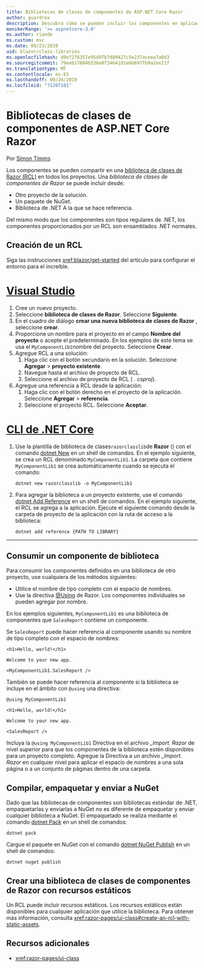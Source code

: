 ```yaml
---
title: Bibliotecas de clases de componentes de ASP.NET Core Razor
author: guardrex
description: Descubra cómo se pueden incluir los componentes en aplicaciones increíbles desde una biblioteca de componentes externos.
monikerRange: '>= aspnetcore-3.0'
ms.author: riande
ms.custom: mvc
ms.date: 09/23/2019
uid: blazor/class-libraries
ms.openlocfilehash: d9ef276357e95d97b7d89427c5e237aceea7a0d3
ms.sourcegitcommit: 79eeb17604b536e8f34641d1e6b697fb9a2ee21f
ms.translationtype: MT
ms.contentlocale: es-ES
ms.lasthandoff: 09/24/2019
ms.locfileid: "71207101"
---
```

# <a name="aspnet-core-razor-components-class-libraries"></a>Bibliotecas de clases de componentes de ASP.NET Core Razor

Por [Simon Timms](https://github.com/stimms)

Los componentes se pueden compartir en una [biblioteca de clases de Razor (RCL)](xref:razor-pages/ui-class) en todos los proyectos. Una *biblioteca de clases de componentes de Razor* se puede incluir desde:

* Otro proyecto de la solución.
* Un paquete de NuGet.
* Biblioteca de .NET A la que se hace referencia.

Del mismo modo que los componentes son tipos regulares de .NET, los componentes proporcionados por un RCL son ensamblados .NET normales.

## <a name="create-an-rcl"></a>Creación de un RCL

Siga las instrucciones <xref:blazor/get-started> del artículo para configurar el entorno para el increíble.

# <a name="visual-studiotabvisual-studio"></a>[Visual Studio](#tab/visual-studio)

1. Cree un nuevo proyecto.
1. Seleccione **biblioteca de clases de Razor**. Seleccione **Siguiente**.
1. En el cuadro de diálogo **crear una nueva biblioteca de clases de Razor** , seleccione **crear**.
1. Proporcione un nombre para el proyecto en el campo **Nombre del proyecto** o acepte el predeterminado. En los ejemplos de este tema se usa el `MyComponentLib1`nombre del proyecto. Seleccione **Crear**.
1. Agregue RCL a una solución:
   1. Haga clic con el botón secundario en la solución. Seleccione **Agregar** > **proyecto existente**.
   1. Navegue hasta el archivo de proyecto de RCL.
   1. Seleccione el archivo de proyecto de RCL ( *. csproj*).
1. Agregue una referencia a RCL desde la aplicación:
   1. Haga clic con el botón derecho en el proyecto de la aplicación. Seleccione **Agregar** > **referencia**.
   1. Seleccione el proyecto RCL. Seleccione **Aceptar**.

# <a name="net-core-clitabnetcore-cli"></a>[CLI de .NET Core](#tab/netcore-cli)

1. Use la plantilla de biblioteca de clases`razorclasslib`de **Razor** () con el comando [dotnet New](/dotnet/core/tools/dotnet-new) en un shell de comandos. En el ejemplo siguiente, se crea un RCL denominado `MyComponentLib1`. La carpeta que contiene `MyComponentLib1` se crea automáticamente cuando se ejecuta el comando:

   ```dotnetcli
   dotnet new razorclasslib -o MyComponentLib1
   ```

1. Para agregar la biblioteca a un proyecto existente, use el comando [dotnet Add Reference](/dotnet/core/tools/dotnet-add-reference) en un shell de comandos. En el ejemplo siguiente, el RCL se agrega a la aplicación. Ejecute el siguiente comando desde la carpeta de proyecto de la aplicación con la ruta de acceso a la biblioteca:

   ```dotnetcli
   dotnet add reference {PATH TO LIBRARY}
   ```

---

## <a name="consume-a-library-component"></a>Consumir un componente de biblioteca

Para consumir los componentes definidos en una biblioteca de otro proyecto, use cualquiera de los métodos siguientes:

* Utilice el nombre de tipo completo con el espacio de nombres.
* Use la directiva [ \@Using](xref:mvc/views/razor#using) de Razor. Los componentes individuales se pueden agregar por nombre.

En los ejemplos siguientes, `MyComponentLib1` es una biblioteca de componentes que `SalesReport` contiene un componente.

Se `SalesReport` puede hacer referencia al componente usando su nombre de tipo completo con el espacio de nombres:

```cshtml
<h1>Hello, world!</h1>

Welcome to your new app.

<MyComponentLib1.SalesReport />
```

También se puede hacer referencia al componente si la biblioteca se incluye en el ámbito con `@using` una directiva:

```cshtml
@using MyComponentLib1

<h1>Hello, world!</h1>

Welcome to your new app.

<SalesReport />
```

Incluya la `@using MyComponentLib1` Directiva en el archivo *_Import. Razor* de nivel superior para que los componentes de la biblioteca estén disponibles para un proyecto completo. Agregue la Directiva a un archivo *_Import. Razor* en cualquier nivel para aplicar el espacio de nombres a una sola página o a un conjunto de páginas dentro de una carpeta.

## <a name="build-pack-and-ship-to-nuget"></a>Compilar, empaquetar y enviar a NuGet

Dado que las bibliotecas de componentes son bibliotecas estándar de .NET, empaquetarlas y enviarlas a NuGet no es diferente de empaquetar y enviar cualquier biblioteca a NuGet. El empaquetado se realiza mediante el comando [dotnet Pack](/dotnet/core/tools/dotnet-pack) en un shell de comandos:

```dotnetcli
dotnet pack
```

Cargue el paquete en NuGet con el comando [dotnet NuGet Publish](/dotnet/core/tools/dotnet-nuget-push) en un shell de comandos:

```dotnetcli
dotnet nuget publish
```

## <a name="create-a-razor-components-class-library-with-static-assets"></a>Crear una biblioteca de clases de componentes de Razor con recursos estáticos

Un RCL puede incluir recursos estáticos. Los recursos estáticos están disponibles para cualquier aplicación que utilice la biblioteca. Para obtener más información, consulta <xref:razor-pages/ui-class#create-an-rcl-with-static-assets>.

## <a name="additional-resources"></a>Recursos adicionales

* <xref:razor-pages/ui-class>
